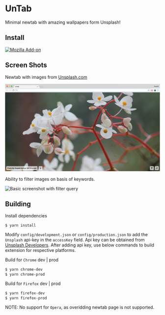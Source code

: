 # UnTab
Minimal newtab with amazing wallpapers form Unsplash!

## Install

[![Mozilla Add-on](https://img.shields.io/amo/v/untab.svg)](https://addons.mozilla.org/en-US/firefox/addon/untab)

## Screen Shots

Newtab with images from [Unsplash.com](https://unsplash.com)

![Basic screenshot](https://raw.githubusercontent.com/27AE60/UnTab/master/screenshots/Screen%20Shot%201.png)

Ability to filter images on basis of keywords.

![Basic screenshot with filter query](https://raw.githubusercontent.com/27AE60/UnTab/master/screenshots/Screen%20Shot%202.png)

## Building

Install dependencies

```
$ yarn install
```

Modify `config/development.json` or `config/production.json` to add the `Unsplash` api-key in the `accessKey` field. Api key can be obtained from [Unsplash Developers](https://unsplash.com/developers). After adding api key, use below commands to build extension for respective platforms.

Build for `Chrome` dev | prod

```
$ yarn chrome-dev
$ yarn chrome-prod
```
Build for `Firefox` dev | prod

```
$ yarn firefox-dev
$ yarn firefox-prod
```

NOTE: No support for `Opera`, as overidding newtab page is not supported.
